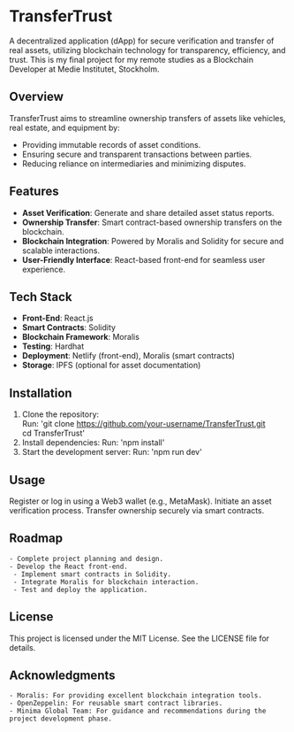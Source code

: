 # **TransferTrust**  
A decentralized application (dApp) for secure verification and transfer of real assets, utilizing blockchain technology for transparency, efficiency, and trust. This is my final project for my remote studies as a Blockchain Developer at Medie Institutet, Stockholm.

## **Overview**  
TransferTrust aims to streamline ownership transfers of assets like vehicles, real estate, and equipment by:  
- Providing immutable records of asset conditions.  
- Ensuring secure and transparent transactions between parties.  
- Reducing reliance on intermediaries and minimizing disputes.  

## **Features**  
- **Asset Verification**: Generate and share detailed asset status reports.  
- **Ownership Transfer**: Smart contract-based ownership transfers on the blockchain.  
- **Blockchain Integration**: Powered by Moralis and Solidity for secure and scalable interactions.  
- **User-Friendly Interface**: React-based front-end for seamless user experience.  

## **Tech Stack**  
- **Front-End**: React.js  
- **Smart Contracts**: Solidity  
- **Blockchain Framework**: Moralis  
- **Testing**: Hardhat  
- **Deployment**: Netlify (front-end), Moralis (smart contracts)  
- **Storage**: IPFS (optional for asset documentation)  

## **Installation**  
1. Clone the repository:  
   Run: 'git clone https://github.com/your-username/TransferTrust.git  
   cd TransferTrust'
2. Install dependencies:
Run: 'npm install'
3. Start the development server:
Run: 'npm run dev'

## **Usage**
Register or log in using a Web3 wallet (e.g., MetaMask).
Initiate an asset verification process.
Transfer ownership securely via smart contracts.

## **Roadmap**
    - Complete project planning and design.
    - Develop the React front-end.
     - Implement smart contracts in Solidity.
     - Integrate Moralis for blockchain interaction.
     - Test and deploy the application.

## **License**
This project is licensed under the MIT License. See the LICENSE file for details.

## **Acknowledgments**
    - Moralis: For providing excellent blockchain integration tools.
    - OpenZeppelin: For reusable smart contract libraries.
    - Minima Global Team: For guidance and recommendations during the project development phase.
